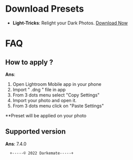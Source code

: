 


# Download Presets 
 - **Light-Tricks**: Relight your Dark Photos. [Download Now](https://drive.google.com/file/d/148QDXnqQbLT_5LozHcNbYMUK2yk50OZB/view?usp=drivesdk)
    



# FAQ 
## How to apply ?
 **Ans**: 
 1. Open Lightroom Mobile app in your phone
 2. Import " .dng " file in app
 3. From 3 dots menu select "Copy Settings"
 4. Import your photo and open it.
 5. From 3 dots menu click on "Paste Settings" 

**Preset will be applied on your photo

## Supported version
 **Ans**: 7.4.0
























      +-----© 2022 Darkemate-----+

